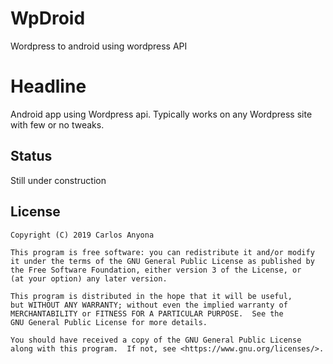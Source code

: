 # WpDroid
Wordpress to android using wordpress API
# Headline
Android app using Wordpress api.
Typically works on any Wordpress site with few or no tweaks.
## Status
Still under construction

License
-------
    Copyright (C) 2019 Carlos Anyona

    This program is free software: you can redistribute it and/or modify
    it under the terms of the GNU General Public License as published by
    the Free Software Foundation, either version 3 of the License, or
    (at your option) any later version.

    This program is distributed in the hope that it will be useful,
    but WITHOUT ANY WARRANTY; without even the implied warranty of
    MERCHANTABILITY or FITNESS FOR A PARTICULAR PURPOSE.  See the
    GNU General Public License for more details.

    You should have received a copy of the GNU General Public License
    along with this program.  If not, see <https://www.gnu.org/licenses/>.
